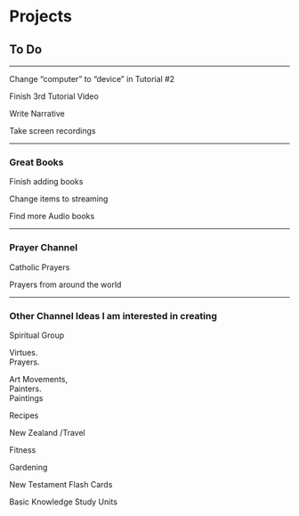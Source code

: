 # Projects
## To Do
***

Change “computer” to “device” in Tutorial #2

Finish 3rd Tutorial Video

Write Narrative

Take screen recordings

***


### Great Books

Finish adding books

Change items to streaming

Find more Audio books

***

### Prayer Channel

Catholic Prayers

Prayers from around the world

***

### Other Channel Ideas I am interested in creating

Spiritual Group

Virtues.  
Prayers.  

Art Movements,   
Painters.  
Paintings

Recipes

New Zealand /Travel

Fitness

Gardening

New Testament Flash Cards

Basic Knowledge Study Units